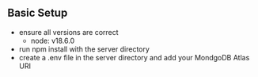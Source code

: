 ## Basic Setup

- ensure all versions are correct
  - node: v18.6.0
- run npm install with the server directory
- create a .env file in the server directory and add your MondgoDB Atlas URI